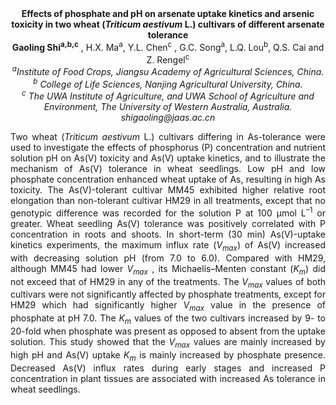 <center><strong>Effects of phosphate and pH on arsenate uptake kinetics and arsenic toxicity in two wheat (<i>Triticum aestivum</i> L.) cultivars of different
arsenate tolerance</strong> 

<center><strong>Gaoling Shi<sup>a,b,c</sup></strong> , H.X. Ma<sup>a</sup>, Y.L. Chen<sup>c</sup> , G.C. Song<sup>a</sup>,
L.Q. Lou<sup>b</sup>, Q.S. Cai and Z. Rengel<sup>c</sup>

<center><i><sup>a</sup>Institute of Food Crops, Jiangsu Academy of Agricultural Sciences, China.</i> 

<center><i><sup>b</sup> College of Life Sciences, Nanjing Agricultural University, China.</i> 

<center><i><sup>c</sup> The UWA Institute of Agriculture, and UWA School of Agriculture and
Environment, The University of Western Australia, Australia.</i> 

<center><i>shigaoling@jaas.ac.cn</i> 

<p style="text-align:justify">Two wheat (<i>Triticum aestivum</i> L.) cultivars
differing in As-tolerance were used to investigate the effects of
phosphorus (P) concentration and nutrient solution pH on As(V) toxicity
and As(V) uptake kinetics, and to illustrate the mechanism of As(V)
tolerance in wheat seedlings. Low pH and low phosphate concentration
enhanced wheat uptake of As, resulting in high As toxicity. The
As(V)-tolerant cultivar MM45 exhibited higher relative root elongation
than non-tolerant cultivar HM29 in all treatments, except that no
genotypic difference was recorded for the solution P at 100 µmol L<sup>–1</sup>
or greater. Wheat seedling As(V) tolerance was positively correlated
with P concentration in roots and shoots. In short-term (30 min)
As(V)-uptake kinetics experiments, the maximum influx rate (<i>V<sub>max</sub></i>) of
As(V) increased with decreasing solution pH (from 7.0 to 6.0). Compared
with HM29, although MM45 had lower <i>V<sub>max</sub></i> , its Michaelis–Menten
constant (<i>K<sub>m</sub></i>) did not exceed that of HM29 in any of the treatments.
The <i>V<sub>max</sub></i> values of both cultivars were not significantly affected by
phosphate treatments, except for HM29 which had significantly higher
<i>V<sub>max</sub></i> value in the presence of phosphate at pH 7.0. The <i>K<sub>m</sub></i> values
of the two cultivars increased by 9- to 20-fold when phosphate was
present as opposed to absent from the uptake solution. This study showed
that the <i>V<sub>max</sub></i> values are mainly increased by high pH and As(V)
uptake <i>K<sub>m</sub></i> is mainly increased by phosphate presence. Decreased As(V)
influx rates during early stages and increased P concentration in plant
tissues are associated with increased As tolerance in wheat seedlings.

